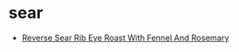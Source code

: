 # sear

 * [Reverse Sear Rib Eye Roast With Fennel And Rosemary](index/r/reverse-sear-rib-eye-roast-with-fennel-and-rosemary.json)
